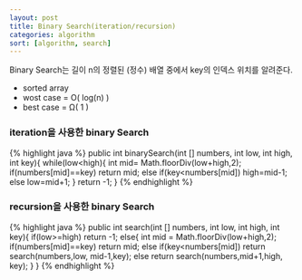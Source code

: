 ```yaml
---
layout: post
title: Binary Search(iteration/recursion)
categories: algorithm
sort: [algorithm, search]
---
```

Binary Search는 길이 n의 정렬된 (정수) 배열 중에서 key의 인덱스 위치를 알려준다.
+ sorted array
+ wost case = O( log(n) )
+ best case = Ω( 1 )

### iteration을 사용한 binary Search
{% highlight java %}
public int binarySearch(int [] numbers, int low, int high, int key){
		while(low<high){
			int mid= Math.floorDiv(low+high,2);
			if(numbers[mid]==key)
				return mid;
			else if(key<numbers[mid])
				high=mid-1;
			else
				low=mid+1;
		}
		return -1;
	}
{% endhighlight %}

### recursion을 사용한 binary Search
{% highlight java %}
public int search(int [] numbers, int low, int high, int key){
		if(low>=high) return -1;
		else{
			int mid = Math.floorDiv(low+high,2);
			if(numbers[mid]==key)
				return mid;
			else if(key<numbers[mid])
				return search(numbers,low, mid-1,key);
			else
				return search(numbers,mid+1,high, key);
		}
	}
{% endhighlight %}
